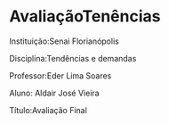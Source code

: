 AvaliaçãoTenências
===================
Instituição:Senai Florianópolis

Disciplina:Tendências e demandas

Professor:Eder Lima Soares

Aluno: Aldair José Vieira

Título:Avaliação Final
